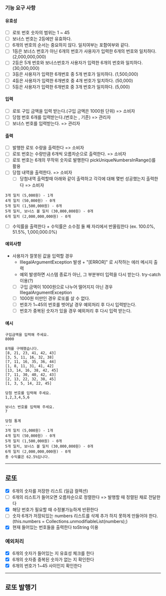 ### 기능 요구 사항

#### 유효성

- [ ] 로또 번호 숫자의 범위는 1 ~ 45
- [ ] 보너스 번호는 2등에만 유효하다.
- [ ] 6개의 번호의 순서는 중요하지 않다. 일치여부는 포함여부와 같다.
- [ ] 1등은 보너스 번호가 아닌 6개의 번호가 사용자가 입력한 6개의 번호와 일치하다. (2,000,000,000)
- [ ] 2등은 5개 번호와 보너스번호가 사용자가 입력한 6개의 번호와 일치하다.(30,000,000)
- [ ] 3등은 사용자가 입력한 6개번호 중 5개 번호가 일치하다. (1,500,000)
- [ ] 4등은 사용자가 입력한 6개번호 중 4개 번호가 일치하다. (50,000)
- [ ] 5등은 사용자가 입력한 6개번호 중 3개 번호가 일치하다. (5,000)

#### 입력

- [ ] 로또 구입 금액을 입력 받는다.(구입 금액은 1000원 단위) => 소비자
- [ ] 당첨 번호 6개를 입력받는다.(번호는 , 기준) => 관리자
- [ ] 보너스 번호를 입력받는다. => 관리자

#### 출력

- [ ] 발행한 로또 수량을 출력한다 => 소비자
- [ ] 로또 번호는 수량만큼 6개씩 오름차순으로 출력한다. => 소비자
- [ ] 로또 번호는 6개의 무작위 숫자로 발행한다 pickUniqueNumbersInRange()를 활용
- [ ] 당첨 내역을 출력한다. => 소비자
    - [ ] 당첨내역 출력할때 아래와 같이 출력하고 각각에 대해 몇번 성공했는지 출력한다 => 소비자

```text
3개 일치 (5,000원) - 1개
4개 일치 (50,000원) - 0개
5개 일치 (1,500,000원) - 0개
5개 일치, 보너스 볼 일치 (30,000,000원) - 0개
6개 일치 (2,000,000,000원) - 0개
```

- [ ] 수익률을 출력한다 + 수익률은 소수점 둘 째 자리에서 반올림한다 (ex. 100.0%, 51.5%, 1,000,000.0%)

#### 예외사항

- 사용자가 잘못된 값을 입력할 경우
    - IllegalArgumentException 발생 + "[ERROR]" 로 시작하는 에러 메시지 출력
    - 예외 발생하면 시스템 종료가 아닌, 그 부분부터 입력을 다시 받는다. try-catch 이용(?)
    - [ ] 구입 금액이 1000원으로 나누어 떨어지지 아닌 경우 IllegalArgumentException
    - [ ] 1000원 미만인 경우 로또를 살 수 없다.
    - [ ] 번호가 1~45의 번호를 벗어날 경우 예외처리 후 다시 입력받는다.
    - [ ] 번호가 중복된 숫자가 있을 경우 예외처리 후 다시 입력 받는다.

#### 예시

```
구입금액을 입력해 주세요.
8000

8개를 구매했습니다.
[8, 21, 23, 41, 42, 43] 
[3, 5, 11, 16, 32, 38] 
[7, 11, 16, 35, 36, 44] 
[1, 8, 11, 31, 41, 42] 
[13, 14, 16, 38, 42, 45] 
[7, 11, 30, 40, 42, 43] 
[2, 13, 22, 32, 38, 45] 
[1, 3, 5, 14, 22, 45]

당첨 번호를 입력해 주세요.
1,2,3,4,5,6

보너스 번호를 입력해 주세요.
7

당첨 통계
---
3개 일치 (5,000원) - 1개
4개 일치 (50,000원) - 0개
5개 일치 (1,500,000원) - 0개
5개 일치, 보너스 볼 일치 (30,000,000원) - 0개
6개 일치 (2,000,000,000원) - 0개
총 수익률은 62.5%입니다.
```

---

## 로또

- [x] 6개의 숫자를 저장한 리스트 (일급 컬렉션)
- [ ] 6개의 리스트가 들어오면 오름차순으로 정렬한다 => 발행할 때 정렬된 채로 전달한다
- [x] 해당 번호가 필요할 때 수정불가능하게 반환한다
- [ ] 숫자 6개가 저장되있는 numbers 리스트를 삭제 추가 하지 못하게 만들어야 한다. (this.numbers = Collections.unmodifiableList(numbers);)
- [x] 현재 들어있는 번호들을 출력한다 toString 이용

### 예외처리

- [x] 6개의 숫자가 들어있는 지 유효성 체크를 한다
- [x] 6개의 숫자중 중복된 숫자가 없는 지 확인한다
- [x] 6개의 번호가 1~45 사이인지 확인한다

---

## 로또 발행기 
